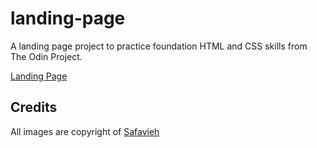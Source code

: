 # landing-page

A landing page project to practice foundation HTML and CSS skills from The Odin Project.

[Landing Page](https://wu-christina.github.io/landing-page/)

## Credits

All images are copyright of [Safavieh](http://www.safavieh.com)
